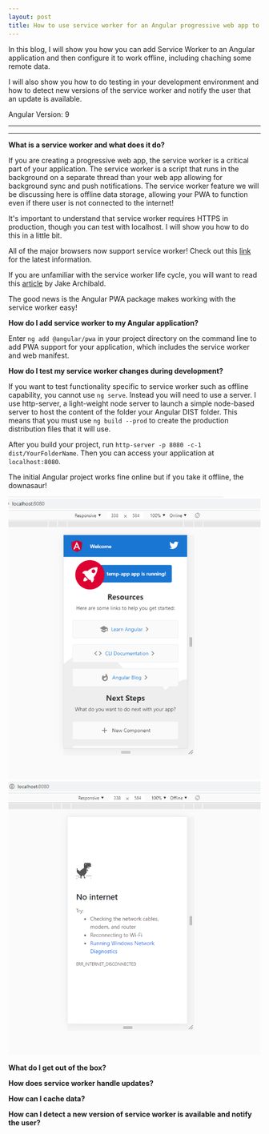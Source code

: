 ```yaml
---
layout: post
title: How to use service worker for an Angular progressive web app to work offline
---
```


In this blog, I will show you how you can add Service Worker to an Angular application and then configure it to work offline, including chaching some remote data.   

I will also show you how to do testing in your development environment and how to detect new versions of the service worker and notify the user that an update is available. 

Angular Version: 9

----
****

**What is a service worker and what does it do?**

If you are creating a progressive web app, the service worker is a critical part of your application.   The service worker is a script that runs in the background on a separate thread than your web app allowing for background sync and push notifications.  The service worker feature we will be discussing here is offline data storage, allowing your PWA to function even if there user is not connected to the internet!

It's important to understand that service worker requires HTTPS in production, though you can test with localhost.  I will show you how to do this in a little bit. 

All of the major browsers now support service worker!   Check out this [link](https://jakearchibald.github.io/isserviceworkerready/) for the latest information.

If you are unfamiliar with the service worker life cycle, you will want to read this [article](https://developers.google.com/web/fundamentals/primers/service-workers/lifecycle) by Jake Archibald.

The good news is the Angular PWA package makes working with the service worker easy!

**How do I add service worker to my Angular application?**

Enter `ng add @angular/pwa` in your project directory on the command line to add PWA support for your application, which includes the service worker and web manifest.  

**How do I test my service worker changes during development?**

If you want to test functionality specific to service worker such as offline capability, you cannot use `ng serve`.  Instead you will need to use a server.   I use http-server, a light-weight node server to launch a simple node-based server to host the content of the folder your Angular DIST folder.   This means that you must use  `ng build --prod` to create the production distribution files that it will use.   

After you build your project, run `http-server -p 8080 -c-1 dist/YourFolderName`.  Then you can access your application at `localhost:8080`.  

The initial Angular project works fine online but if you take it offline, the downasaur!

![online](/images/initial-no-sw.png) ![offline](/images/initial-no-sw-offline.png)

**What do I get out of the box?**

**How does service worker handle updates?**

**How can I cache data?**

**How can I detect a new version of service worker is available and notify the user?**
